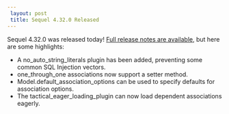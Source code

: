 ```yaml
---
 layout: post
 title: Sequel 4.32.0 Released
---
```


Sequel 4.32.0 was released today!  <a href="/rdoc/files/doc/release_notes/4_32_0_txt.html">Full release notes are available</a>, but here are some highlights:

* A no_auto_string_literals plugin has been added, preventing some common SQL Injection vectors.
* one_through_one associations now support a setter method.
* Model.default_association_options can be used to specify defaults for association options.
* The tactical_eager_loading_plugin can now load dependent associations eagerly.
